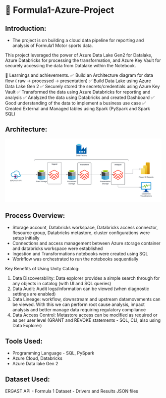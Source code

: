 # 🚀 Formula1-Azure-Project

## Introduction:

- The project is on building a cloud data pipeline for reporting and analysis of Formula1 Motor sports data.

This project leveraged the power of Azure Data Lake Gen2 for Datalake, Azure Databricks for processing the transformation, and Azure Key Vault for securely accessing the data from Datalake within the Notebook.

🔑 Learnings and achievements.
✅ Build an Architecture diagram for data flow ( raw -> processed -> presentation)
✅ Build Data Lake using Azure Data Lake Gen 2
✅ Securely stored the secrets/credentials using Azure Key Vault
✅ Transformed the data using Azure Databricks for reporting and analysis
✅ Analyzed the data using Databricks and created Dashboard
✅ Good understanding of the data to implement a business use case
✅ Created External and Managed tables using Spark (PySpark and Spark SQL)

## Architecture:

![alt text](https://github.com/ashwin975/Formula1-Azure-Project/blob/main/Formula1-Azure%20(1).svg)

## Process Overview:
- Storage account, Databricks workspace, Databricks access connector, Resource group, Databricks metastore, cluster configurations were setup initially
- Connections and access management between Azure storage container and databricks workspace were established
- Ingestion and Transformations notebooks were created using SQL
- Workflow was orchestrated to run the notebooks sequentially

Key Benefits of Using Unity Catalog: 
1. Data Discoverability: Data explorer provides a simple search through for any objects in catalog (with UI and SQL queries)
2. Data Audit: Audit logs/information can be viewed (when diagnostic settings are enabled)
3. Data Lineage: workflow, downstream and upstream datamovements can be viewed. With this we can perform root cause analysis, impact analysis and better manage data requiring regulatory compliance  
4. Data Access Control: Metastore access can be modified as required or as per user level (GRANT and REVOKE statements - SQL, CLI, also using Data Explorer)

## Tools Used:
 - Programming Language - SQL, PySpark
 - Azure Cloud, Databricks
 - Azure Data lake Gen 2

## Dataset Used:
ERGAST API - Formula 1 Dataset - Drivers and Results JSON files

